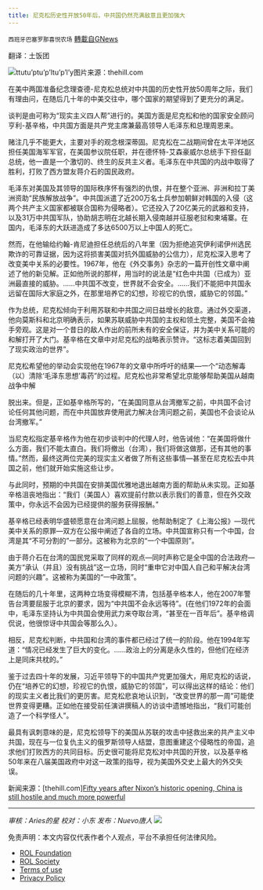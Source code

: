 ```yaml
---
title: 尼克松历史性开放50年后，中共国仍然充满敌意且更加强大
---
```

`西班牙巴塞罗那喜悦农场` [轉載自GNews](https://gnews.org/zh-hans/2081987/)

翻译：土饭团

![](https://assets.gnews.org/wp-content/uploads/2022/02/屏幕截图-2022-02-28-175856.jpg)ttutu’ptu’p’ltu’p’l’y图片来源：thehill.com

在美中两国准备纪念理查德-尼克松总统对中共国的历史性开放50周年之际，我们有理由问，在随后几十年的中美交往中，哪个国家的期望得到了更充分的满足。

谈判是由可称为“现实主义四人帮”进行的。美国方面是尼克松和他的国家安全顾问亨利-基辛格，中共国方面是共产党主席兼最高领导人毛泽东和总理周恩来。

赌注几乎不能更大，主要对手的观念根深蒂固。尼克松在二战期间曾在太平洋地区担任美国海军军官，在美国参议院任职，并在德怀特-艾森豪威尔总统手下担任副总统，他一直是一个激切的、终生的反共主义者。毛泽东在中共国的内战中取得了胜利，打败了西方盟友蒋介石的国民政府。

毛泽东对美国及其领导的国际秩序怀有强烈的仇恨，并在整个亚洲、非洲和拉丁美洲资助“民族解放战争”。中共国派遣了近200万名士兵参加朝鲜对韩国的入侵（这两个共产主义国家都被联合国称为侵略者）。它还投入了20亿美元的武器和支持，以及31万中共国军队，协助胡志明在北越长期入侵南越并征服老挝和柬埔寨。在国内，毛泽东的大跃进造成了多达6500万以上中国人的死亡。

然而，在他输给约翰-肯尼迪担任总统后的八年里（因为拒绝追究伊利诺伊州选民欺诈的可靠证据，因为这将损害美国对抗外国威胁的公信力），尼克松深入思考了改变美中关系的必要性。1967年，他在《外交事务》杂志的一篇开创性文章中阐述了他的新见解。正如他所说的那样，用当时的说法是“红色中共国（已成为）亚洲最直接的威胁。……中共国不改变，世界就不会安全。……我们不能把中共国永远留在国际大家庭之外，在那里培养它的幻想，珍视它的仇恨，威胁它的邻国。”

作为总统，尼克松倾向于利用苏联和中共国之间日益增长的敌意。通过外交渠道，他向莫斯科和北京明确表示，如果苏联威胁中共国的主权和领土完整，美国不会袖手旁观。这是对一个昔日的敌人作出的前所未有的安全保证，并为美中关系可能的和解打开了大门。基辛格在文章中对尼克松的战略表示赞许。“这标志着美国回到了现实政治的世界”。

尼克松希望他的举动会实现他在1967年的文章中所呼吁的结果—一个“动态解毒（以）清除‘毛泽东思想’毒药”的过程。尼克松也非常希望北京能够帮助美国从越南战争中解

脱出来。但是，正如基辛格所写的，“在美国同意从台湾撤军之前，中共国不会讨论任何其他问题，而在中共国放弃使用武力解决台湾问题之前，美国也不会谈论从台湾撤军。”

当尼克松指定基辛格作为他在初步谈判中的代理人时，他告诫他：“在美国将做什么方面，我们不能太直白。我们将撤出（台湾），我们将做这做那，还有其他的事情。”然而，最终这两位完美的现实主义者做了所有这些事情—甚至在尼克松去中共国之前，他们就开始实施这些让步。

与此同时，预期的中共国在安排美国优雅地退出越南方面的帮助从未实现。正如基辛格沮丧地指出：“我们（美国人）喜欢提前付款以表示我们的善意，但在外交政策中，你永远不会因为已经提供的服务获得报酬。”

基辛格已经表明华盛顿愿意在台湾问题上屈服，他帮助制定了《上海公报》—现代美中关系的原罪—双方在公报中阐述了各自的立场。中共国宣称只有一个中国，台湾是其“不可分割的”一部分。这被称为北京的“一个中国原则”。

由于蒋介石在台湾的国民党采取了同样的观点—同时声称它是全中国的合法政府—美方“承认（并且）没有挑战”这一立场，同时“重申它对中国人自己和平解决台湾问题的兴趣”。这被称为美国的“一中政策”。

在随后的几十年里，这两种立场变得模糊不清，包括基辛格本人，他在2007年警告台湾要屈服于北京的要求，因为“中共国不会永远等待”。(在他们1972年的会面中，毛泽东坚持认为中共国会使用武力来夺取台湾，“甚至在一百年后”。基辛格调侃说，他很惊讶中共国会等那么久）。

相反，尼克松判断，中共国和台湾的事件都已经过了统一的阶段。他在1994年写道：“情况已经发生了巨大的变化。……政治上的分离是永久性的，但他们在经济上是同床共枕的。”

鉴于过去四十年的发展，习近平领导下的中国共产党更加强大，用尼克松的话说，仍在“培养它的幻想，珍视它的仇恨，威胁它的邻国”，可以得出这样的结论：他们的现实主义者比我们的更厉害。尼克松悲哀地认识到，“改变世界的那一周”可能使世界变得更糟。正如他在接受前任演讲撰稿人的访谈中遗憾地指出，“我们可能创造了一个科学怪人”。

最具有讽刺意味的是，尼克松领导下的美国从苏联的攻击中拯救出来的共产主义中共国，现在与一位复仇主义的俄罗斯领导人结盟，意图重建这个侵略性的帝国，追求他们打败西方的共同目标。历史很可能将尼克松对中共国的开放，以及基辛格50年来在八届美国政府中对这一政策的指导，视为美国外交史上最大的外交失误。

新闻来源：[thehill.com][Fifty years after Nixon’s historic opening, China is still hostile and much more powerful](https://thehill.com/opinion/international/595241-fifty-years-after-nixons-historic-opening-china-is-still-hostile-and?rl=1%29)

* * *

*审核：Aries的星
校对：小东
发布：Nuevo唐人*
![](https://assets.gnews.org/wp-content/uploads/2022/02/西喜-9.jpeg)
 

免责声明：本文内容仅代表作者个人观点，平台不承担任何法律风险。

- [ROL Foundation](https://rolfoundation.org/)
- [ROL Society](https://rolsociety.org/)
- [Terms of use](https://gnews.org/terms-of-use-3/)
- [Privacy Policy](https://gnews.org/privacy-policy/)
